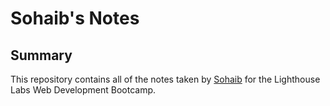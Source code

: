 # Sohaib's Notes

## Summary 

This repository contains all of the notes taken by [Sohaib](https://github.com/Sohaib-GO)  for the Lighthouse Labs Web Development Bootcamp.

